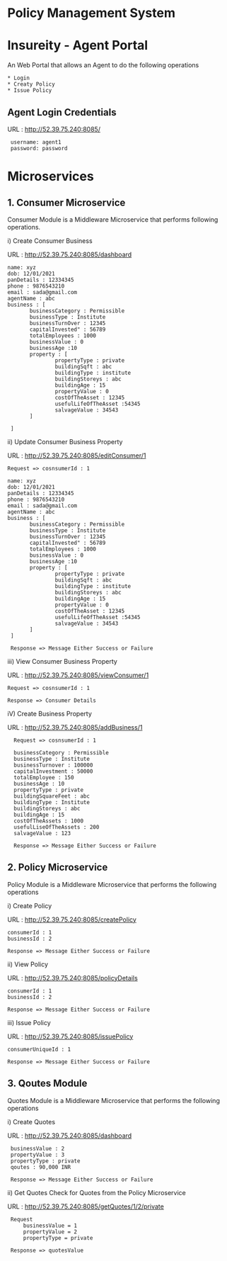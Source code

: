 # Policy Management System

# Insureity - Agent Portal 
An Web Portal that allows an Agent to do the following operations

    * Login
    * Creaty Policy
    * Issue Policy

## Agent Login Credentials

   URL : http://52.39.75.240:8085/

     username: agent1
     password: password


# Microservices

## 1. Consumer Microservice
Consumer Module is a Middleware Microservice that performs following operations.

i) Create Consumer Business
  
  URL : http://52.39.75.240:8085/dashboard
  
    name: xyz
    dob: 12/01/2021
    panDetails : 12334345
    phone : 9876543210
    email : sada@gmail.com
    agentName : abc
    business : [
           businessCategory : Permissible 
           businessType : Institute 
           businessTurnOver : 12345
           capitalInvested" : 56789
           totalEmployees : 1000
           businessValue : 0
           businessAge :10
           property : [
                   propertyType : private
                   buildingSqft : abc
                   buildingType : institute
                   buildingStoreys : abc
                   buildingAge : 15
                   propertyValue : 0
                   costOfTheAsset : 12345
                   usefulLifeOfTheAsset :54345
                   salvageValue : 34543
           ]

     ]

ii) Update Consumer Business Property

  URL : http://52.39.75.240:8085/editConsumer/1

    Request => cosnsumerId : 1
      
    name: xyz
    dob: 12/01/2021
    panDetails : 12334345
    phone : 9876543210
    email : sada@gmail.com
    agentName : abc
    business : [
           businessCategory : Permissible 
           businessType : Institute 
           businessTurnOver : 12345
           capitalInvested" : 56789
           totalEmployees : 1000
           businessValue : 0
           businessAge :10
           property : [
                   propertyType : private
                   buildingSqft : abc
                   buildingType : institute
                   buildingStoreys : abc
                   buildingAge : 15
                   propertyValue : 0
                   costOfTheAsset : 12345
                   usefulLifeOfTheAsset :54345
                   salvageValue : 34543
           ]
     ]
     
     Response => Message Either Success or Failure

iii) View Consumer Business Property

  URL :  http://52.39.75.240:8085/viewConsumer/1
  
    Request => cosnsumerId : 1
  
    Response => Consumer Details

  
iV) Create Business Property 

  URL : http://52.39.75.240:8085/addBusiness/1
  
      Request => cosnsumerId : 1
  
      businessCategory : Permissible
      businessType : Institute
      businessTurnover : 100000
      capitalInvestment : 50000
      totalEmployee : 150
      businessAge : 10
      propertyType : private
      buildingSquareFeet : abc
      buildingType : Institute
      buildingStoreys : abc
      buildingAge : 15
      costOfTheAssets : 1000
      usefulLiseOfTheAssets : 200
      salvageValue : 123
      
      Response => Message Either Success or Failure
  
## 2. Policy Microservice
Policy Module is a Middleware Microservice that performs the following operations

i) Create Policy

  URL : http://52.39.75.240:8085/createPolicy
    
    consumerId : 1
    businessId : 2
    
    Response => Message Either Success or Failure

ii) View Policy 

  URL : http://52.39.75.240:8085/policyDetails
    
    consumerId : 1
    businessId : 2
    
    Response => Message Either Success or Failure
    
iii) Issue Policy 

  URL : http://52.39.75.240:8085/issuePolicy

    consumerUniqueId : 1
    
    Response => Message Either Success or Failure

## 3. Qoutes Module
  Quotes Module is a Middleware Microservice that performs the following operations

i) Create Quotes

  URL : http://52.39.75.240:8085/dashboard
  
     businessValue : 2
     propertyValue : 3
     propertyType : private
     qoutes : 90,000 INR
     
     Response => Message Either Success or Failure

ii) Get Quotes 
Check for Quotes from the Policy Microservice

  URL : http://52.39.75.240:8085/getQuotes/1/2/private
   
     Request
         businessValue = 1
         propertyValue = 2
         propertyType = private
         
     Response => quotesValue

